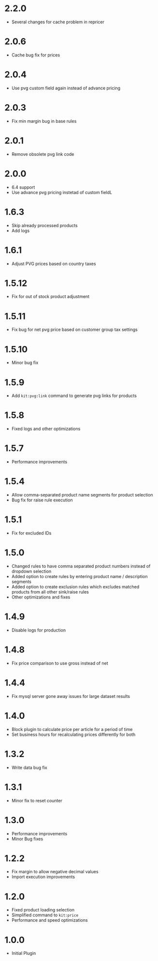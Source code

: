 # 2.2.0

- Several changes for cache problem in repricer

# 2.0.6

- Cache bug fix for prices

# 2.0.4

- Use pvg custom field again instead of advance pricing

# 2.0.3

- Fix min margin bug in base rules

# 2.0.1

- Remove obsolete pvg link code

# 2.0.0

- 6.4 support
- Use advance pvg pricing instetad of custom fieldL

# 1.6.3

- Skip already processed products
- Add logs

# 1.6.1

- Adjust PVG prices based on country taxes

# 1.5.12

- Fix for out of stock product adjustment

# 1.5.11

- Fix bug for net pvg price based on customer group tax settings

# 1.5.10

- Minor bug fix

# 1.5.9

- Add `kit:pvg:link` command to generate pvg links for products

# 1.5.8

- Fixed logs and other optimizations

# 1.5.7

- Performance improvements

# 1.5.4

- Allow comma-separated product name segments for product selection
- Bug fix for raise rule execution

# 1.5.1

- Fix for excluded IDs

# 1.5.0

- Changed rules to have comma separated product numbers instead of dropdown selection
- Added option to create rules by entering product name / description segments
- Added option to create exclusion rules which excludes matched products from all other sink/raise rules
- Other optimizations and fixes

# 1.4.9

- Disable logs for production

# 1.4.8

- Fix price comparison to use gross instead of net

# 1.4.4

- Fix mysql server gone away issues for large dataset results

# 1.4.0

- Block plugin to calculate price per article for a period of time
- Set business hours for recalculating prices differently for both

# 1.3.2

- Write data bug fix

# 1.3.1

- Minor fix to reset counter

# 1.3.0

- Performance improvements
- Minor Bug fixes

# 1.2.2

- Fix margin to allow negative decimal values
- Import execution improvements

# 1.2.0

- Fixed product loading selection
- Simplified command to `kit:price`
- Performance and speed optimizations

# 1.0.0

- Initial Plugin
